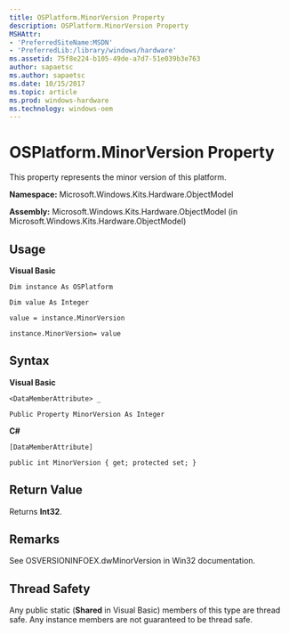 ```yaml
---
title: OSPlatform.MinorVersion Property
description: OSPlatform.MinorVersion Property
MSHAttr:
- 'PreferredSiteName:MSDN'
- 'PreferredLib:/library/windows/hardware'
ms.assetid: 75f8e224-b105-49de-a7d7-51e039b3e763
author: sapaetsc
ms.author: sapaetsc
ms.date: 10/15/2017
ms.topic: article
ms.prod: windows-hardware
ms.technology: windows-oem
---
```


# OSPlatform.MinorVersion Property


This property represents the minor version of this platform.

**Namespace:** Microsoft.Windows.Kits.Hardware.ObjectModel

**Assembly:** Microsoft.Windows.Kits.Hardware.ObjectModel (in Microsoft.Windows.Kits.Hardware.ObjectModel)

## <span id="Usage"></span><span id="usage"></span><span id="USAGE"></span>Usage


**Visual Basic**

`Dim instance As OSPlatform`

`Dim value As Integer`

`value = instance.MinorVersion`

`instance.MinorVersion= value`

## <span id="Syntax"></span><span id="syntax"></span><span id="SYNTAX"></span>Syntax


**Visual Basic**

`<DataMemberAttribute> _`

`Public Property MinorVersion As Integer`

**C#**

`[DataMemberAttribute]`

`public int MinorVersion { get; protected set; }`

## <span id="Return_Value"></span><span id="return_value"></span><span id="RETURN_VALUE"></span>Return Value


Returns **Int32**.

## <span id="Remarks"></span><span id="remarks"></span><span id="REMARKS"></span>Remarks


See OSVERSIONINFOEX.dwMinorVersion in Win32 documentation.

## <span id="Thread_Safety"></span><span id="thread_safety"></span><span id="THREAD_SAFETY"></span>Thread Safety


Any public static (**Shared** in Visual Basic) members of this type are thread safe. Any instance members are not guaranteed to be thread safe.

 

 






